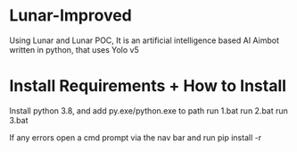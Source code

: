 # Lunar-Improved
Using Lunar and Lunar POC, It is an artificial intelligence based AI Aimbot written in python, that uses Yolo v5

# Install Requirements + How to Install

Install python 3.8, and add py.exe/python.exe to path
run 1.bat
run 2.bat
run 3.bat

If any errors open a cmd prompt via the nav bar and run pip install -r
